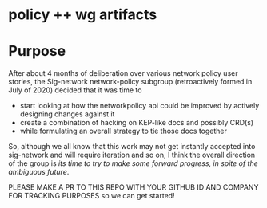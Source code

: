 # policy ++ wg artifacts

# Purpose

After about 4 months of deliberation over various network policy user stories, the Sig-network network-policy subgroup (retroactively formed in July of 2020) decided that it was time to 

- start looking at how the networkpolicy api could be improved by actively designing changes against it
- create a combination of hacking on KEP-like docs and possibly CRD(s)
- while formulating an overall strategy to tie those docs together

So, although we all know that this work may not get instantly accepted into sig-network and will require iteration and so on, I think the overall direction of the group is *its time to try to make some forward progress, in spite of the ambiguous future*.

PLEASE MAKE A PR TO THIS REPO WITH YOUR GITHUB ID AND COMPANY FOR TRACKING PURPOSES so we can get started!
